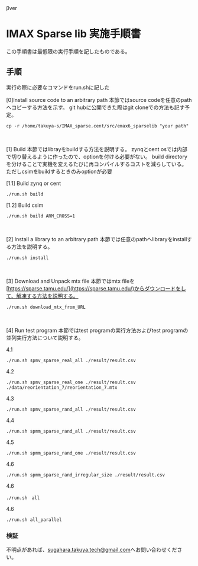 <aside>
βver
</aside>


# IMAX Sparse lib 実施手順書
 この手順書は最低限の実行手順を記したものである。

## 手順

実行の際に必要なコマンドをrun.shに記した

[0]Install source code to an arbitrary path
本節ではsource codeを任意のpathへコピーする方法を示す。
git hubに公開できた際はgit cloneでの方法も記す予定。

```
cp -r /home/takuya-s/IMAX_sparse.cent/src/emax6_sparselib "your path"
```
<br>

[1] Build
本節ではlibrayをbuildする方法を説明する。
zynqとcent osでは内部で切り替えるように作ったので、optionを付ける必要がない。
build directoryを分けることで実機を変えるたびに再コンパイルするコストを減らしている。
ただしcsimをbuildするときのみoptionが必要

[1.1] Build zynq or cent 
```
./run.sh build
```
[1.2] Build csim
```
./run.sh build ARM_CROSS=1
```
<br>

[2] Install a library to an arbitrary path
本節では任意のpathへlibraryをinstallする方法を説明する。
```
./run.sh install 
```
<br>

[3] Download and Unpack mtx file
本節ではmtx fileを[https://sparse.tamu.edu/](https://sparse.tamu.edu/)からダウンロードをして、解凍する方法を説明する。
```
./run.sh download_mtx_from_URL
```
<br>

[4] Run test program
本節ではtest programの実行方法およびtest programの並列実行方法について説明する。

4.1  
```
./run.sh spmv_sparse_real_all ./result/result.csv
```
4.2
```
./run.sh spmv_sparse_real_one ./result/result.csv ./data/reorientation_7/reorientation_7.mtx
```
4.3
```
./run.sh spmv_sparse_rand_all ./result/result.csv
```
4.4
```
./run.sh spmm_sparse_rand_all ./result/result.csv
```
4.5
```
./run.sh spmm_sparse_rand_one ./result/result.csv
```
4.6
```
./run.sh spmm_sparse_rand_irregular_size ./result/result.csv
```
4.6
```
./run.sh　all
```
4.6
```
./run.sh all_parallel
```




### 検証

<!-- - 翌日リリース予定のアイテム一覧を確認
- リストのアイテムをひとつずつ確認し、変更箇所をすべて検証

| テスト項目 | 結果 |
|---|---|
|ファイル生成 | [×] OK<br> [ ] NG|
|シェル起動| [ ] OK<br> [ ] NG| -->


不明点があれば、[sugahara.takuya.tech@gmail.com](sugahara.takuya.tech@gmail.com)へお問い合わせください。
